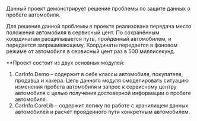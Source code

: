Данный проект демонстрирует решение проблемы по защите данных о пробеге автомобиля.

Для решения данной проблемы в проекте реализована передача место положения автомобиля в сервисный цент. По сохранённым координатам расщипывается путь, пройденный автомобилем, и передается запрашивающему.
Координаты передается в фоновом режиме от автомобиля в сервисный цент раз в 500 миллисекунд.

**Проект состоит из двух основных модулей:
1.	CarInfo.Demo – содержит в себе классы автомобиля, покупателя, продавца и хакера.
Цель данного модуля смоделировать ситуацию изменения пробега автомобиля и запрос к сервисному центру автомобиля с целью получения достоверной информации о пробеге автомобиля.
2.	CarInfo.CoreLib – содержит логику по работе с хранилищем данных автомобилей и расчет пройденного пути конкретным автомобилем.
